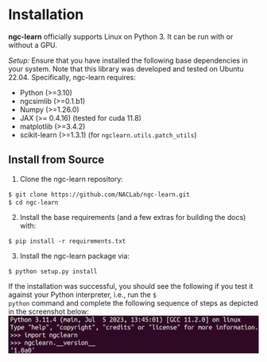 # Installation

**ngc-learn** officially supports Linux on Python 3. It can be run with or
without a GPU.

<i>Setup:</i> Ensure that you have installed the following base dependencies in
your system. Note that this library was developed and tested on Ubuntu 22.04.
Specifically, ngc-learn requires:
* Python (>=3.10)
* ngcsimlib (>=0.1.b1)
* Numpy (>=1.26.0)
* JAX (>= 0.4.16) (tested for cuda 11.8)
* matplotlib (>=3.4.2)
* scikit-learn (>=1.3.1) (for `ngclearn.utils.patch_utils`)

## Install from Source

1. Clone the ngc-learn repository:
```console
$ git clone https://github.com/NACLab/ngc-learn.git
$ cd ngc-learn
```

2. Install the base requirements (and a few extras for building the docs) with:
```console
$ pip install -r requirements.txt
```

3. Install the ngc-learn package via:
```console
$ python setup.py install
```

If the installation was successful, you should see the following if you test
it against your Python interpreter, i.e., run the <code>$ python</code> command
and complete the following sequence of steps as depicted in the screenshot below:<br>
<img src="images/test_ngclearn_install.png" width="512">

<!--
After installation, you can also run the tests in the directory `/tests/`, specifically
```console
$ python test_identity.py
```
and should see that all the basic assertion tests yield pass as follows:

<img src="images/test_run_output.png" width="512">

(Note: Running the others, e.g., `test_gen_dynamics.py` and `test_harmonium.py`,
should also result in passing conditions as well.)


## A Note on Simulating with the GPU or CPU

Simulations using ngc-learn can be run on either the CPU or GPU (currently, in this
version of ngc-learn, there is no multi-CPU/GPU support) by writing code near
the top of your general simulation scripts as follows:

```python
mid = -1 # the gpu_id (run nivida-smi to find your system's GPU identifiers)
if mid >= 0:
    print(" > Using GPU ID {0}".format(mid))
    os.environ["CUDA_VISIBLE_DEVICES"]="{0}".format(mid)'
    gpu_tag = '/GPU:0'
else:
    os.environ["CUDA_VISIBLE_DEVICES"]="-1"
    gpu_tag = '/CPU:0'

...other non-initialization/simulation code goes here...

with tf.device(gpu_tag): # forces code below here to reisde on GPU with identifer "mid"
    ...initialization and simulation code goes here...

```

where `mid = -1` triggers a CPU-only simulation while `mid >= 0` would trigger
a GPU simulation based on the identifier provided (an `mid = 0` would force the
simulation to take place on GPU with an identifier of `0` -- you can query the
identifiers of what GPUs your system houses with the bash command `$ nvidia-smi`).

Note that, as shown in the code snippet above, later on in your script, before the
code you write that executes things such as
initializing NGC graphs or simulating the NGC systems (learning, inference, etc.),
it is recommended to place a with-statement before the relevant code (which
forces the execution of the following code indented underneath the with-statement
to reside on the GPU with the identifier you provided.)
-->
